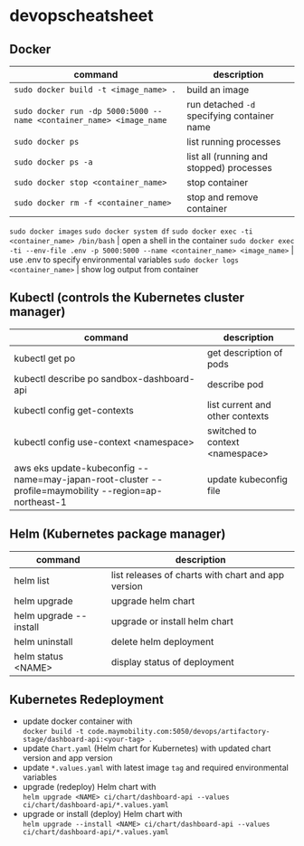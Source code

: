 # devopscheatsheet

## Docker
command|description
---|---
`sudo docker build -t <image_name> .` | build an image
`sudo docker run -dp 5000:5000 --name <container_name> <image_name` | run detached `-d` specifying container name
`sudo docker ps` | list running processes
`sudo docker ps -a` | list all (running and stopped) processes
`sudo docker stop <container_name>` | stop container
`sudo docker rm -f <container_name>` | stop and remove container
`sudo docker images`
`sudo docker system df`
`sudo docker exec -ti <container_name> /bin/bash` | open a shell in the container
`sudo docker exec -ti --env-file .env -p 5000:5000 --name <container_name> <image_name>` | use .env to specify environmental variables
`sudo docker logs <container_name>` | show log output from container

## Kubectl (controls the Kubernetes cluster manager)
command|description
---|---
kubectl get po | get description of pods
kubectl describe po sandbox-dashboard-api | describe pod
kubectl config get-contexts | list current and other contexts
kubectl config use-context \<namespace> | switched to context \<namespace>
aws eks update-kubeconfig --name=may-japan-root-cluster --profile=maymobility --region=ap-northeast-1 | update kubeconfig file

## Helm (Kubernetes package manager)
command|description
---|---
helm list | list releases of charts with chart and app version
helm upgrade | upgrade helm chart
helm upgrade --install | upgrade or install helm chart
helm uninstall | delete helm deployment
helm status \<NAME> | display status of deployment

## Kubernetes Redeployment
- update docker container with  
`docker build -t code.maymobility.com:5050/devops/artifactory-stage/dashboard-api:<your-tag> .`
- update `Chart.yaml` (Helm chart for Kubernetes) with updated chart version and app version
- update `*.values.yaml` with latest image `tag` and required environmental variables
- upgrade (redeploy) Helm chart with  
`helm upgrade <NAME> ci/chart/dashboard-api --values ci/chart/dashboard-api/*.values.yaml`
- upgrade or install (deploy) Helm chart with  
`helm upgrade --install <NAME> ci/chart/dashboard-api --values ci/chart/dashboard-api/*.values.yaml`
